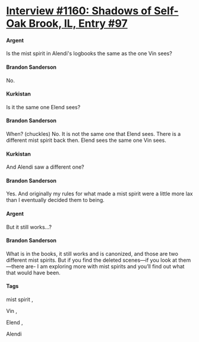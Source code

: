 # [Interview #1160: Shadows of Self-Oak Brook, IL, Entry #97](https://www.theoryland.com/intvmain.php?i=1160#97)

#### Argent

Is the mist spirit in Alendi's logbooks the same as the one Vin sees?

#### Brandon Sanderson

No.

#### Kurkistan

Is it the same one Elend sees?

#### Brandon Sanderson

When? (chuckles) No. It is not the same one that Elend sees. There is a different mist spirit back then. Elend sees the same one Vin sees.

#### Kurkistan

And Alendi saw a different one?

#### Brandon Sanderson

Yes. And originally my rules for what made a mist spirit were a little more lax than I eventually decided them to being.

#### Argent

But it still works…?

#### Brandon Sanderson

What is in the books, it still works and is canonized, and those are two different mist spirits. But if you find the deleted scenes—if you look at them—there are- I am exploring more with mist spirits and you’ll find out what that would have been.

#### Tags

mist spirit
,

Vin
,

Elend
,

Alendi

